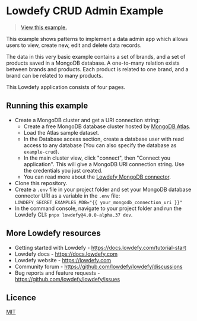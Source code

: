 # Lowdefy CRUD Admin Example

> [View this example.](https://example-crud.lowdefy.com)

This example shows patterns to implement a data admin app which allows users to view, create new, edit and delete data records.

The data in this very basic example contains a set of brands, and a set of products saved in a MongoDB database. A one-to-many relation exists between brands and products. Each product is related to one brand, and a brand can be related to many products.

This Lowdefy application consists of four pages.

## Running this example

-  Create a MongoDB cluster and get a URI connection string:
    - Create a free MongoDB database cluster hosted by [MongoDB Atlas](https://www.mongodb.com/try).
    - Load the Atlas sample dataset.
    - In the Database access section, create a database user with read access to any database (You can also specify the database as `example-crud`).
    - In the main cluster view, click "connect", then "Connect you application". This will give a MongoDB URI connection string. Use the credentials you just created.
    - You can read more about the [Lowdefy MongoDB connector](https://docs.lowdefy.com/MongoDB).
- Clone this repository.
- Create a `.env` file in your project folder and set your MongoDB database connector URI as a variable in the `.env` file: `LOWDEFY_SECRET_EXAMPLES_MDB="{{ your_mongodb_connection_uri }}"`
- In the command console, navigate to your project folder and run the Lowdefy CLI: `pnpx lowdefy@4.0.0-alpha.37 dev`.

## More Lowdefy resources

- Getting started with Lowdefy - https://docs.lowdefy.com/tutorial-start
- Lowdefy docs - https://docs.lowdefy.com
- Lowdefy website - https://lowdefy.com
- Community forum - https://github.com/lowdefy/lowdefy/discussions
- Bug reports and feature requests - https://github.com/lowdefy/lowdefy/issues

## Licence

[MIT](https://github.com/lowdefy/lowdefy-example-crud/blob/main/LICENSE)

